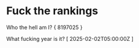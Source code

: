 # Fuck the rankings

Who the hell am I?
{ 8197025 }

What fucking year is it?
[ 2025-02-02T05:00:00Z ]
